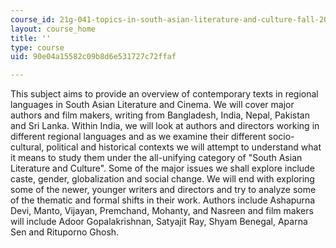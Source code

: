 ```yaml
---
course_id: 21g-041-topics-in-south-asian-literature-and-culture-fall-2004
layout: course_home
title: ''
type: course
uid: 90e04a15582c09b8d6e531727c72ffaf

---
```

This subject aims to provide an overview of contemporary texts in regional languages in South Asian Literature and Cinema. We will cover major authors and film makers, writing from Bangladesh, India, Nepal, Pakistan and Sri Lanka. Within India, we will look at authors and directors working in different regional languages and as we examine their different socio-cultural, political and historical contexts we will attempt to understand what it means to study them under the all-unifying category of "South Asian Literature and Culture". Some of the major issues we shall explore include caste, gender, globalization and social change. We will end with exploring some of the newer, younger writers and directors and try to analyze some of the thematic and formal shifts in their work. Authors include Ashapurna Devi, Manto, Vijayan, Premchand, Mohanty, and Nasreen and film makers will include Adoor Gopalakrishnan, Satyajit Ray, Shyam Benegal, Aparna Sen and Rituporno Ghosh.
